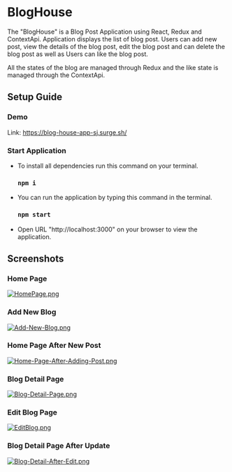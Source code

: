 
# BlogHouse

The "BlogHouse" is a Blog Post Application using React, Redux and ContextApi. Application displays 
the list of blog post. Users can add new post, view the details of the blog post, 
edit the blog post and can delete the blog post as well as Users can like the blog post.

All the states of the blog are managed through Redux and the like state is managed through the ContextApi.


## Setup Guide

### Demo

Link: https://blog-house-app-sj.surge.sh/
  
### Start Application

* To install all dependencies run this command on your terminal.
  ### `npm i`

* You can run the application by typing this command in the terminal.
  ### `npm start`


* Open URL "http://localhost:3000" on your browser to view the application.


## Screenshots

### Home Page
[![HomePage.png](https://i.postimg.cc/fL7vp3LZ/HomePage.png)](https://postimg.cc/9RMTqQZN)

### Add New Blog
[![Add-New-Blog.png](https://i.postimg.cc/JhxnFMLv/Add-New-Blog.png)](https://postimg.cc/p99RhNyJ)

### Home Page After New Post
[![Home-Page-After-Adding-Post.png](https://i.postimg.cc/Xqk4rgYh/Home-Page-After-Adding-Post.png)](https://postimg.cc/YL0JVYgf)

### Blog Detail Page
[![Blog-Detail-Page.png](https://i.postimg.cc/Qx7cy9nz/Blog-Detail-Page.png)](https://postimg.cc/MvWccTw0)

### Edit Blog Page
[![EditBlog.png](https://i.postimg.cc/2yQn93zv/EditBlog.png)](https://postimg.cc/GTpBHLTh)

### Blog Detail Page After Update
[![Blog-Detail-After-Edit.png](https://i.postimg.cc/D0nSZ6TJ/Blog-Detail-After-Edit.png)](https://postimg.cc/jw3x3zCt)


